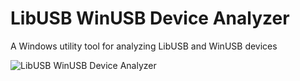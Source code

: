 # LibUSB WinUSB Device Analyzer

A Windows utility tool for analyzing LibUSB and WinUSB devices

![LibUSB WinUSB Device Analyzer](https://user-images.githubusercontent.com/51051655/79925400-173db880-845c-11ea-80bf-f611d67f4e1c.png)
